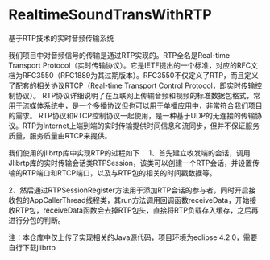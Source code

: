 # RealtimeSoundTransWithRTP
基于RTP技术的实时音频传输系统

我们项目中对音频信号的传输是通过RTP实现的。RTP全名是Real-time Transport Protocol（实时传输协议）。它是IETF提出的一个标准，对应的RFC文档为RFC3550（RFC1889为其过期版本）。RFC3550不仅定义了RTP，而且定义了配套的相关协议RTCP（Real-time Transport Control Protocol，即实时传输控制协议）。
RTP协议详细说明了在互联网上传输音频和视频的标准数据包格式，常用于流媒体系统中，是一个多播协议但也可以用于单播应用中，非常符合我们项目的需求。
RTP协议和RTCP控制协议一起使用，是一种基于UDP的无连接的传输协议。RTP为Internet上端到端的实时传输提供时间信息和流同步，但并不保证服务质量，服务质量由RTCP来提供。

我们使用的jlibrtp库中实现RTP的过程如下：
1、首先建立收发端的会话，调用Jlibrtp库的实时传输会话类RTPSession，该类可以创建一个RTP会话，并设置传输的RTP端口和RTCP端口，以及与RTP包的相关的时间戳数据等。

2、然后通过RTPSessionRegister方法用于添加RTP会话的参与者，同时开启接收包的AppCallerThread线程类，其run方法调用回调函数receiveData，开始接收RTP包，receiveData函数会去掉RTP包头，直接将RTP负载存入缓存，之后再进行分包的判断。

注：本仓库中仅上传了实现相关的Java源代码，项目环境为eclipse 4.2.0，需要自行下载jlibrtp
